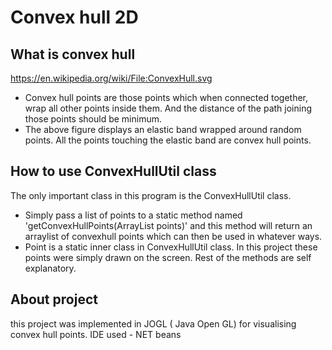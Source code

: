 # Convex hull 2D




## What is convex hull
https://en.wikipedia.org/wiki/File:ConvexHull.svg
* Convex hull points are those points which when connected together, wrap all other points inside them. And the distance of the path joining those points should be minimum.
* The above figure displays an elastic band wrapped around random points. All the points touching the elastic band are convex hull points.



## How to use ConvexHullUtil class

The only important class in this program is the ConvexHullUtil class. 

* Simply pass a list of points to a static method named 'getConvexHullPoints(ArrayList<Point> points)' and this method will return an arraylist of convexhull points which can then be used in whatever ways. 
* Point is a static inner class in ConvexHullUtil class.
In this project these points were simply drawn on the screen. 
Rest of the methods are self explanatory.

## About project
 this project was implemented in  JOGL ( Java Open GL) for visualising convex hull points. 
 IDE used - NET beans 
